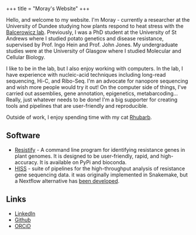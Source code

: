 +++
title = "Moray's Website"
+++

Hello, and welcome to my website.
I'm Moray - currently a researcher at the University of Dundee studying how plants respond to heat stress with the [Balcerowicz lab](https://sites.dundee.ac.uk/balcerowicz-lab/).
Previously, I was a PhD student at the University of St Andrews where I studied potato genetics and disease resistance, supervised by Prof. Ingo Hein and Prof. John Jones.
My undergraduate studies were at the University of Glasgow where I studied Molecular and Cellular Biology.

I like to be in the lab, but I also enjoy working with computers.
In the lab, I have experience with nucleic-acid techniques including long-read sequencing, Hi-C, and Ribo-Seq.
I'm an advocate for nanopore sequencing and wish more people would try it out!
On the computer side of things, I've carried out assemblies, gene annotation, epigenetics, metabarcoding...
Really, just whatever needs to be done!
I'm a big supporter for creating tools and pipelines that are user-friendly and reproducible.

Outside of work, I enjoy spending time with my cat [Rhubarb](/images/rhubarb.png).

## Software

* [Resistify](https://github.com/swiftseal/resistify) - A command line program for identifying resistance genes in plant genomes. It is designed to be user-friendly, rapid, and high-accuracy. It is available on PyPi and bioconda.
* [HISS](https://github.com/swiftseal/hiss) - suite of pipelines for the high-throughput analysis of resistance gene sequencing data. it was originally implemented in Snakemake, but a Nextflow alternative has [been developed](https://github.com/Hutton-Potato-Genetics/nfHISS).

## Links

* [LinkedIn](https://www.linkedin.com/in/moray-smith/)
* [Github](https://github.com/swiftseal/)
* [ORCiD](https://orcid.org/0000-0001-9363-3170)